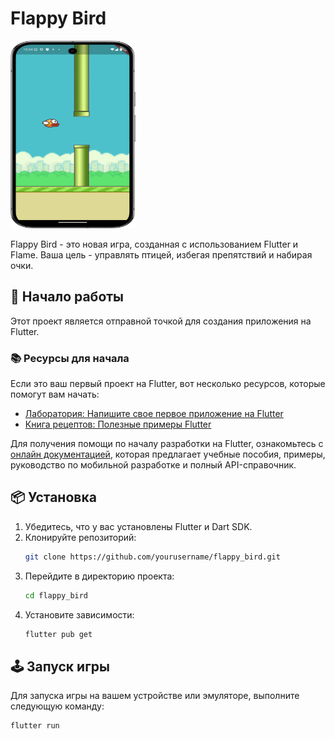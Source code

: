 # Flappy Bird

<img src="assets/photos/image2.png" alt="Flappy Bird" width="200" height = "300">

Flappy Bird - это новая игра, созданная с использованием Flutter и Flame. Ваша цель - управлять птицей, избегая препятствий и набирая очки.

## 🚀 Начало работы

Этот проект является отправной точкой для создания приложения на Flutter.

### 📚 Ресурсы для начала

Если это ваш первый проект на Flutter, вот несколько ресурсов, которые помогут вам начать:

- [Лаборатория: Напишите свое первое приложение на Flutter](https://docs.flutter.dev/get-started/codelab)
- [Книга рецептов: Полезные примеры Flutter](https://docs.flutter.dev/cookbook)

Для получения помощи по началу разработки на Flutter, ознакомьтесь с [онлайн документацией](https://docs.flutter.dev/), которая предлагает учебные пособия, примеры, руководство по мобильной разработке и полный API-справочник.

## 📦 Установка

1. Убедитесь, что у вас установлены Flutter и Dart SDK.
2. Клонируйте репозиторий:
    ```sh
    git clone https://github.com/yourusername/flappy_bird.git
    ```
3. Перейдите в директорию проекта:
    ```sh
    cd flappy_bird
    ```
4. Установите зависимости:
    ```sh
    flutter pub get
    ```

## 🕹️ Запуск игры

Для запуска игры на вашем устройстве или эмуляторе, выполните следующую команду:
```sh
flutter run
